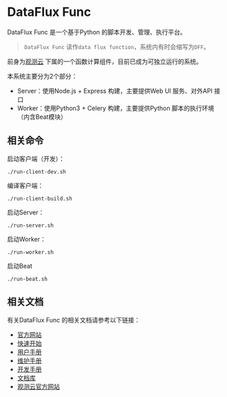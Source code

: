 # DataFlux Func

DataFlux Func 是一个基于Python 的脚本开发、管理、执行平台。

> `DataFlux Func` 读作`data flux function`，系统内有时会缩写为`DFF`。

前身为[观测云](https://guance.com/) 下属的一个函数计算组件，目前已成为可独立运行的系统。

本系统主要分为2个部分：

- Server：使用Node.js + Express 构建，主要提供Web UI 服务、对外API 接口
- Worker：使用Python3 + Celery 构建，主要提供Python 脚本的执行环境（内含Beat模块）

## 相关命令

启动客户端（开发）：

```shell
./run-client-dev.sh
```

编译客户端：

```shell
./run-client-build.sh
```

启动Server：

```shell
./run-server.sh
```

启动Worker：

```shell
./run-worker.sh
```

启动Beat

```shell
./run-beat.sh
```

## 相关文档

有关DataFlux Func 的相关文档请参考以下链接：

- [官方网站](https://function.guance.com)
- [快速开始](https://function.guance.com/#/read?q=/dataflux/func/quick-start.md)
- [用户手册](https://t.guance.com/func-user-guide)
- [维护手册](https://function.guance.com/#/read?q=/dataflux/func/maintenance-guide.md)
- [开发手册](https://function.guance.com/#/read?q=/dataflux/func/development-guide.md)
- [文档库](https://www.yuque.com/dataflux/func)
- [观测云官方网站](https://guance.com/)
